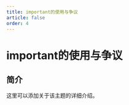```yaml
---
title: important的使用与争议
article: false
order: 4
---
```


# important的使用与争议

## 简介

这里可以添加关于该主题的详细介绍。
